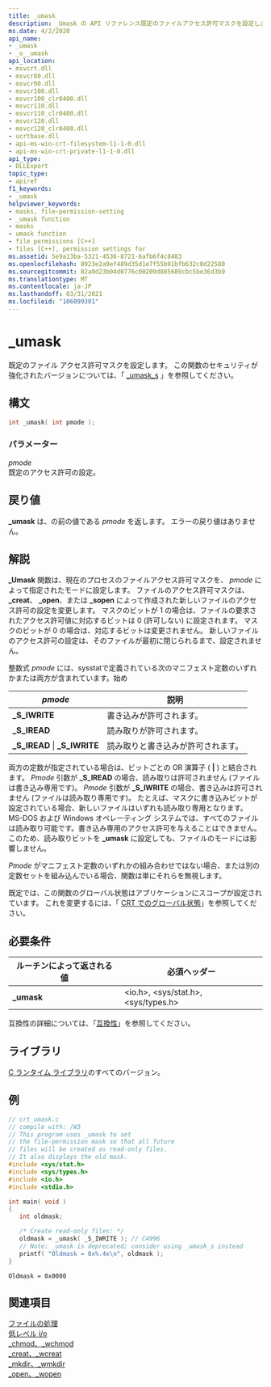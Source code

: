 ```yaml
---
title: _umask
description: _Umask の API リファレンス既定のファイルアクセス許可マスクを設定します。
ms.date: 4/2/2020
api_name:
- _umask
- _o__umask
api_location:
- msvcrt.dll
- msvcr80.dll
- msvcr90.dll
- msvcr100.dll
- msvcr100_clr0400.dll
- msvcr110.dll
- msvcr110_clr0400.dll
- msvcr120.dll
- msvcr120_clr0400.dll
- ucrtbase.dll
- api-ms-win-crt-filesystem-l1-1-0.dll
- api-ms-win-crt-private-l1-1-0.dll
api_type:
- DLLExport
topic_type:
- apiref
f1_keywords:
- _umask
helpviewer_keywords:
- masks, file-permission-setting
- _umask function
- masks
- umask function
- file permissions [C++]
- files [C++], permission settings for
ms.assetid: 5e9a13ba-5321-4536-8721-6afb6f4c8483
ms.openlocfilehash: 8923e2a9ef489d35d1e7f55b91bfb632c0d22580
ms.sourcegitcommit: 82a0d23b04d0776c00209d885689cbc5be36d3b9
ms.translationtype: MT
ms.contentlocale: ja-JP
ms.lasthandoff: 03/31/2021
ms.locfileid: "106099301"
---
```

# <a name="_umask"></a>_umask

既定のファイル アクセス許可マスクを設定します。 この関数のセキュリティが強化されたバージョンについては、「 [_umask_s](umask-s.md) 」を参照してください。

## <a name="syntax"></a>構文

```C
int _umask( int pmode );
```

### <a name="parameters"></a>パラメーター

*pmode*<br/>
既定のアクセス許可の設定。

## <a name="return-value"></a>戻り値

**_umask** は、の前の値である *pmode* を返します。 エラーの戻り値はありません。

## <a name="remarks"></a>解説

**_Umask** 関数は、現在のプロセスのファイルアクセス許可マスクを、 *pmode* によって指定されたモードに設定します。 ファイルのアクセス許可マスクは、 **_creat**、 **_open**、または **_sopen** によって作成された新しいファイルのアクセス許可の設定を変更します。 マスクのビットが 1 の場合は、ファイルの要求されたアクセス許可値に対応するビットは 0 (許可しない) に設定されます。 マスクのビットが 0 の場合は、対応するビットは変更されません。 新しいファイルのアクセス許可の設定は、そのファイルが最初に閉じられるまで、設定されません。

整数式 *pmode* には、sysstatで定義されている次のマニフェスト定数のいずれかまたは両方が含まれています。始め

|*pmode*|説明|
|-|-|
| **_S_IWRITE** | 書き込みが許可されます。 |
| **_S_IREAD** | 読み取りが許可されます。 |
| **_S_IREAD** &#124; **_S_IWRITE** | 読み取りと書き込みが許可されます。 |

両方の定数が指定されている場合は、ビットごとの OR 演算子 ( **&#124;** ) と結合されます。 *Pmode* 引数が **_S_IREAD** の場合、読み取りは許可されません (ファイルは書き込み専用です)。 *Pmode* 引数が **_S_IWRITE** の場合、書き込みは許可されません (ファイルは読み取り専用です)。 たとえば、マスクに書き込みビットが設定されている場合、新しいファイルはいずれも読み取り専用となります。 MS-DOS および Windows オペレーティング システムでは、すべてのファイルは読み取り可能です。書き込み専用のアクセス許可を与えることはできません。 このため、読み取りビットを **_umask** に設定しても、ファイルのモードには影響しません。

*Pmode* がマニフェスト定数のいずれかの組み合わせではない場合、または別の定数セットを組み込んでいる場合、関数は単にそれらを無視します。

既定では、この関数のグローバル状態はアプリケーションにスコープが設定されています。 これを変更するには、「 [CRT でのグローバル状態](../global-state.md)」を参照してください。

## <a name="requirements"></a>必要条件

|ルーチンによって返される値|必須ヘッダー|
|-------------|---------------------|
|**_umask**|\<io.h>, \<sys/stat.h>, \<sys/types.h>|

互換性の詳細については、「[互換性](../../c-runtime-library/compatibility.md)」を参照してください。

## <a name="libraries"></a>ライブラリ

[C ランタイム ライブラリ](../../c-runtime-library/crt-library-features.md)のすべてのバージョン。

## <a name="example"></a>例

```C
// crt_umask.c
// compile with: /W3
// This program uses _umask to set
// the file-permission mask so that all future
// files will be created as read-only files.
// It also displays the old mask.
#include <sys/stat.h>
#include <sys/types.h>
#include <io.h>
#include <stdio.h>

int main( void )
{
   int oldmask;

   /* Create read-only files: */
   oldmask = _umask( _S_IWRITE ); // C4996
   // Note: _umask is deprecated; consider using _umask_s instead
   printf( "Oldmask = 0x%.4x\n", oldmask );
}
```

```Output
Oldmask = 0x0000
```

## <a name="see-also"></a>関連項目

[ファイルの処理](../../c-runtime-library/file-handling.md)<br/>
[低レベル i/o](../../c-runtime-library/low-level-i-o.md)<br/>
[_chmod、_wchmod](chmod-wchmod.md)<br/>
[_creat、_wcreat](creat-wcreat.md)<br/>
[_mkdir、_wmkdir](mkdir-wmkdir.md)<br/>
[_open、_wopen](open-wopen.md)<br/>
